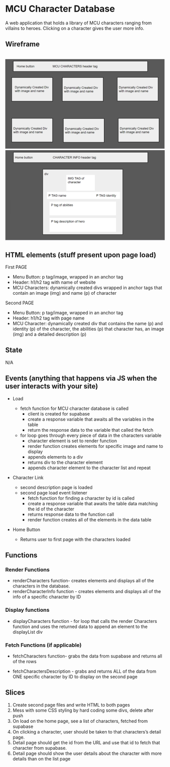 # MCU Character Database

​A web application that holds a library of MCU characters ranging from villains to heroes. Clicking on a character gives the user more info.
​

## Wireframe

​
![wireframe page 1](./assets/wireframe-page-1.png)
![wireframe page 2](./assets/wireframe-page-2.png)

## HTML elements (stuff present upon page load)

First PAGE

-   Menu Button: p tag/image, wrapped in an anchor tag
-   Header: h1/h2 tag with name of website
-   MCU Characters: dynamically created divs wrapped in anchor tags that contain an image (img) and name (p) of character

Second PAGE

-   Menu Button: p tag/image, wrapped in an anchor tag
-   Header: h1/h2 tag with page name
-   MCU Character: dynamically created div that contains the name (p) and identity (p) of the character, the abilities (p) that character has, an image (img) and a detailed description (p)

## State

​N/A

## Events (anything that happens via JS when the user interacts with your site)

-   Load
    -   fetch function for MCU character database is called
        -   client is created for supabase
        -   create a response variable that awaits all the variables in the table
        -   return the response data to the variable that called the fetch
    -   for loop goes through every piece of data in the characters variable
        -   character element is set to render function
        -   render function creates elements for specific image and name to display
        -   appends elements to a div
        -   returns div to the character element
        -   appends character element to the character list and repeat
-   Character Link

    -   second description page is loaded
    -   second page load event listener
        -   fetch function for finding a character by id is called
        -   create a response variable that awaits the table data matching the id of the character
        -   returns response data to the function call
        -   render function creates all of the elements in the data table

-   Home Button
    -   Returns user to first page with the characters loaded

## Functions

### Render Functions

-   renderCharacters function- creates elements and displays all of the characters in the database.
-   renderCharacterInfo function - creates elements and displays all of the info of a specific character by ID

### Display functions

-   displayCharacters function - for loop that calls the render Characters function and uses the returned data to append an element to the displayList div

### Fetch Functions (if applicable)

-   fetchCharacters function- grabs the data from supabase and returns all of the rows

-   fetchCharactersDescription - grabs and returns ALL of the data from ONE specific character by ID to display on the second page
    ​

## Slices​

1. Create second page files and write HTML to both pages
2. Mess with some CSS styling by hard coding some divs, delete after push
3. On load on the home page, see a list of characters, fetched from supabase
4. On clicking a character, user should be taken to that characters’s detail page.
5. Detail page should get the id from the URL and use that id to fetch that character from supabase.
6. Detail page should show the user details about the character with more details than on the list page

